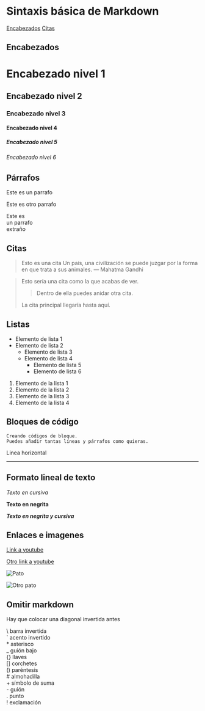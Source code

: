 # Sintaxis básica de Markdown

[Encabezados](#Encabezados)
[Citas](#Citas)


## Encabezados

# Encabezado nivel 1
## Encabezado nivel 2
### Encabezado nivel 3
#### Encabezado nivel 4
##### Encabezado nivel 5
###### Encabezado nivel 6

## Párrafos

Este es un parrafo

Este es otro parrafo

Este es  
un parrafo  
extraño

## Citas

> Esto es una cita
> Un país, una civilización se puede juzgar por la forma en que trata a sus animales.  — Mahatma Gandhi

> Esto sería una cita como la que acabas de ver.
> 
> > Dentro de ella puedes anidar otra cita.
> 
> La cita principal llegaría hasta aquí.

## Listas

- Elemento de lista 1
- Elemento de lista 2
  * Elemento de lista 3
  * Elemento de lista 4
    + Elemento de lista 5
    + Elemento de lista 6
   
1. Elemento de la lista 1
2. Elemento de la lista 2
3. Elemento de la lista 3
4. Elemento de la lista 4

## Bloques de código

~~~
Creando códigos de bloque.
Puedes añadir tantas líneas y párrafos como quieras.  
~~~

Linea horizontal

---

## Formato lineal de texto

*Texto en cursiva*

**Texto en negrita**

***Texto en negrita y cursiva***

## Enlaces e imagenes

[Link a youtube](https://www.youtube.com/)

[Youtube]:https://www.youtube.com/
[Otro link a youtube][Youtube]

![Pato](https://github.com/Alastair1061/Markdown/assets/107496455/806793a3-970b-4765-a0b4-c7a28fb72e66)

[Pato]:https://github.com/Alastair1061/Markdown/assets/107496455/806793a3-970b-4765-a0b4-c7a28fb72e66
![Otro pato][Pato]

## Omitir markdown

Hay que colocar una diagonal invertida antes

\\  barra invertida  
\`  acento invertido  
\*  asterisco  
\_  guión bajo  
\{} llaves  
\[] corchetes  
\() paréntesis  
\#  almohadilla  
\+  símbolo de suma  
\-  guión  
\.  punto  
\!  exclamación  
